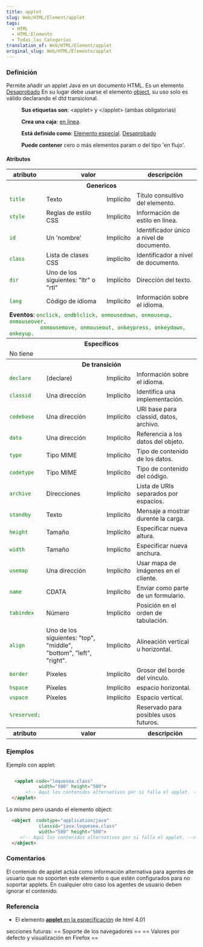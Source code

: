 ```yaml
---
title: applet
slug: Web/HTML/Element/applet
tags:
  - HTML
  - HTML:Elemento
  - Todas_las_Categorías
translation_of: Web/HTML/Element/applet
original_slug: Web/HTML/Elemento/applet
---
```

### Definición

Permite añadir un applet Java en un documento HTML. Es un elemento [Desaprobado](es/HTML/Elemento/Tipos_de_elementos#Desaprobado) En su lugar debe usarse el elemento [object](es/HTML/Elemento/object), su uso solo es válido declarando el dtd transicional.

<dl><dd><strong>Sus etiquetas son</strong>: &#x3C;applet> y &#x3C;/applet> (ambas obligatorias)</dd></dl>

<dl><dd><strong>Crea una caja</strong>: <a href="es/HTML/Elemento/Tipos_de_elementos#en_linea">en linea</a>.</dd></dl>

<dl><dd><strong>Está definido como</strong>: <a href="es/HTML/Elemento/Tipos_de_elementos#Especiales">Elemento especial</a>. <a href="es/HTML/Elemento/Tipos_de_elementos#Desaprobado">Desaprobado</a></dd></dl>

<dl><dd><strong>Puede contener</strong> cero o más elementos param o del tipo 'en flujo'.</dd></dl>

#### Atributos

<table class="fullwidth-table standard-table">
  <tbody>
    <tr>
      <th>atributo</th>
      <th colspan="2">valor</th>
      <th>descripción</th>
    </tr>
    <tr>
      <th colspan="4">Genericos</th>
    </tr>
    <tr>
      <td><code style="color: green">title</code></td>
      <td>Texto</td>
      <td>Implícito</td>
      <td>Título consultivo del elemento.</td>
    </tr>
    <tr>
      <td><code style="color: green">style</code></td>
      <td>Reglas de estilo CSS</td>
      <td>Implícito</td>
      <td>Información de estilo en línea.</td>
    </tr>
    <tr>
      <td><code style="color: green">id</code></td>
      <td>Un 'nombre'</td>
      <td>Implícito</td>
      <td>Identificador único a nivel de documento.</td>
    </tr>
    <tr>
      <td><code style="color: green">class</code></td>
      <td>Lista de clases CSS</td>
      <td>implícito</td>
      <td>Identificador a nivel de documento.</td>
    </tr>
    <tr>
      <td><code style="color: green">dir</code></td>
      <td>Uno de los siguientes: "ltr" o "rtl"</td>
      <td>Implícito</td>
      <td>Dirección del texto.</td>
    </tr>
    <tr>
      <td><code style="color: green">lang</code></td>
      <td>Código de idioma</td>
      <td>Implícito</td>
      <td>Información sobre el idioma.</td>
    </tr>
    <tr>
      <td colspan="4">
        <strong>Eventos</strong>:
        <code style="color: green"
          >onclick, ondblclick, onmousedown, onmouseup, onmouseover,
          onmousemove, onmouseout, onkeypress, onkeydown, onkeyup.</code
        >
      </td>
    </tr>
    <tr>
      <th colspan="4">Específicos</th>
    </tr>
    <tr>
      <td colspan="4">No tiene</td>
    </tr>
    <tr>
      <th colspan="4">De transición</th>
    </tr>
    <tr>
      <td><code style="color: green">declare</code></td>
      <td>(declare)</td>
      <td>Implícito</td>
      <td>Información sobre el idioma.</td>
    </tr>
    <tr>
      <td><code style="color: green">classid</code></td>
      <td>Una dirección</td>
      <td>Implícito</td>
      <td>Identifica una implementación.</td>
    </tr>
    <tr>
      <td><code style="color: green">codebase</code></td>
      <td>Una dirección</td>
      <td>Implícito</td>
      <td>URI base para classid, datos, archivo.</td>
    </tr>
    <tr>
      <td><code style="color: green">data</code></td>
      <td>Una dirección</td>
      <td>Implícito</td>
      <td>Referencia a los datos del objeto.</td>
    </tr>
    <tr>
      <td><code style="color: green">type</code></td>
      <td>Tipo MIME</td>
      <td>Implícito</td>
      <td>Tipo de contenido de los datos.</td>
    </tr>
    <tr>
      <td><code style="color: green">codetype</code></td>
      <td>Tipo MIME</td>
      <td>Implícito</td>
      <td>Tipo de contenido del código.</td>
    </tr>
    <tr>
      <td><code style="color: green">archive</code></td>
      <td>Direcciones</td>
      <td>Implícito</td>
      <td>Lista de URIs separados por espacios.</td>
    </tr>
    <tr>
      <td><code style="color: green">standby</code></td>
      <td>Texto</td>
      <td>Implícito</td>
      <td>Mensaje a mostrar durente la carga.</td>
    </tr>
    <tr>
      <td><code style="color: green">height</code></td>
      <td>Tamaño</td>
      <td>Implícito</td>
      <td>Especificar nueva altura.</td>
    </tr>
    <tr>
      <td><code style="color: green">width</code></td>
      <td>Tamaño</td>
      <td>Implícito</td>
      <td>Especificar nueva anchura.</td>
    </tr>
    <tr>
      <td><code style="color: green">usemap</code></td>
      <td>Una dirección</td>
      <td>Implícito</td>
      <td>Usar mapa de imágenes en el cliente.</td>
    </tr>
    <tr>
      <td><code style="color: green">name</code></td>
      <td>CDATA</td>
      <td>Implícito</td>
      <td>Enviar como parte de un formulario.</td>
    </tr>
    <tr>
      <td><code style="color: green">tabindex</code></td>
      <td>Número</td>
      <td>Implícito</td>
      <td>Posición en el orden de tabulación.</td>
    </tr>
    <tr>
      <td><code style="color: green">align</code></td>
      <td>
        Uno de los siguientes: "top", "middle", "bottom", "left", "right".
      </td>
      <td>Implícito</td>
      <td>Alineación vertical u horizontal.</td>
    </tr>
    <tr>
      <td><code style="color: green">border</code></td>
      <td>Píxeles</td>
      <td>Implícito</td>
      <td>Grosor del borde del vínculo.</td>
    </tr>
    <tr>
      <td><code style="color: green">hspace</code></td>
      <td>Píxeles</td>
      <td>Implícito</td>
      <td>espacio horizontal.</td>
    </tr>
    <tr>
      <td><code style="color: green">vspace</code></td>
      <td>Píxeles</td>
      <td>Implícito</td>
      <td>Espacio vertical.</td>
    </tr>
    <tr>
      <td><code style="color: green">%reserved;</code></td>
      <td></td>
      <td></td>
      <td>Reservado para posibles usos futuros.</td>
    </tr>
    <tr>
      <th>atributo</th>
      <th colspan="2">valor</th>
      <th>descripción</th>
    </tr>
  </tbody>
</table>

### Ejemplos

Ejemplo con applet:
```html

   <applet code="loquesea.class"
            width="500" height="500">
       <!-- Aquí los contenidos alternativos por si falla el applet. -->
  </applet>
   ```

Lo mismo pero usando el elemento object:

```html
  <object  codetype="application/java"
            classid="java:loquesea.class"
            width="500" height="500">
     <!-- Aquí los contenidos alternativos por si falla el applet. -->
  </object>
```

### Comentarios

El contenido de applet actúa como información alternativa para agentes de usuario que no soporten este elemento o que estén configurados para no soportar applets. En cualquier otro caso los agentes de usuario deben ignorar el contenido.

### Referencia

- El elemento [**applet** en la especificación](http://html.conclase.net/w3c/html401-es/struct/objects.html#edef-APPLET) de html 4.01

secciones futuras: == Soporte de los navegadores == == Valores por defecto y visualización en Firefox ==
